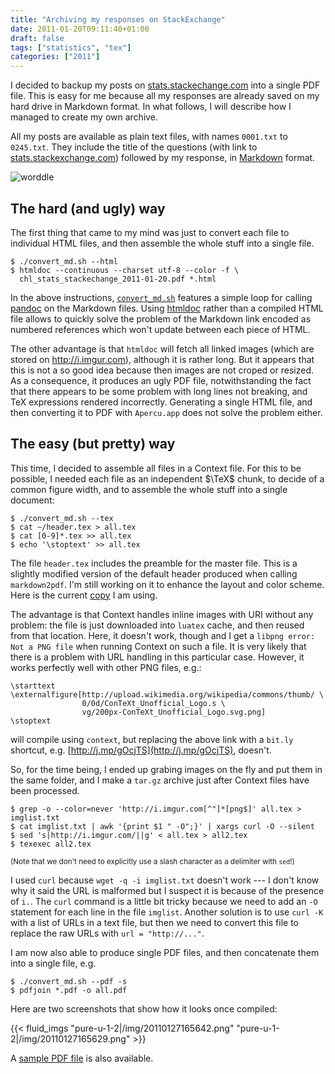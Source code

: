 ```yaml
---
title: "Archiving my responses on StackExchange"
date: 2011-01-20T09:11:40+01:00
draft: false
tags: ["statistics", "tex"]
categories: ["2011"]
---
```


I decided to backup my posts on [stats.stackechange.com](http://stats.stackechange.com) into a single PDF file. This is easy for me because all my responses are already saved on my hard drive in Markdown format. In what follows, I will describe how I managed to create my own archive.

All my posts are available as plain text files, with names `0001.txt` to `0245.txt`. They include the title of the questions (with link to [stats.stackexchange.com](stats.stackexchange.com)) followed by my response, in [Markdown](http://daringfireball.net/projects/markdown/syntax) format.

![worddle](/img/20110121111926.png)

## The hard (and ugly) way

The first thing that came to my mind was just to convert each file to individual HTML files, and then assemble the whole stuff into a single file.

```
$ ./convert_md.sh --html
$ htmldoc --continuous --charset utf-8 --color -f \
  chl_stats_stackechange_2011-01-20.pdf *.html
```

In the above instructions, [`convert_md.sh`](http://www.aliquote.org/pub/convert_md.sh) features a simple loop for calling [pandoc](http://johnmacfarlane.net/pandoc/) on the Markdown files. Using [htmldoc](http://www.htmldoc.org/) rather than a compiled HTML file allows to quickly solve the problem of the Markdown link encoded as numbered references which won't update between each piece of HTML. 

The other advantage is that `htmldoc` will fetch all linked images (which are stored on <http://i.imgur.com>), although it is rather long. But it appears that this is not a so good idea because then images are not croped or resized. As a consequence, it produces an ugly PDF file, notwithstanding the fact that there appears to be some problem with long lines not breaking, and TeX expressions rendered incorrectly. Generating a single HTML file, and then converting it to PDF with `Apercu.app` does not solve the problem either.

## The easy (but pretty) way

This time, I decided to assemble all files in a Context file. For this to be possible, I needed each file as an independent $\TeX$ chunk, to decide of a common figure width, and to assemble the whole stuff into a single document:

```
$ ./convert_md.sh --tex
$ cat ~/header.tex > all.tex
$ cat [0-9]*.tex >> all.tex
$ echo '\stoptext' >> all.tex
```

The file `header.tex` includes the preamble for the master file. This is a slightly modified version of the default header produced when calling `markdown2pdf`. I'm still working on it to enhance the layout and color scheme. Here is the current [copy](http://www.aliquote.org/pub/header.tex) I am using.

The advantage is that Context handles inline images with URI without any problem: the file is just downloaded into `luatex` cache, and then reused from that location. Here, it doesn't work, though and I get a `libpng error: Not a PNG file` when running Context on such a file. It is very likely that there is a problem with URL handling in this particular case. However, it works perfectly well with other PNG files, e.g.:

```
\starttext
\externalfigure[http://upload.wikimedia.org/wikipedia/commons/thumb/ \   
                0/0d/ConTeXt_Unofficial_Logo.s \
                vg/200px-ConTeXt_Unofficial_Logo.svg.png]
\stoptext
```

will compile using `context`, but replacing the above link with a `bit.ly` shortcut, e.g. [http://j.mp/gOcjTS](http://j.mp/gOcjTS), doesn't.

So, for the time being, I ended up grabing images on the fly and put them in the same folder, and I make a `tar.gz` archive just after Context files have been processed.

```
$ grep -o --color=never 'http://i.imgur.com[^"]*[png$]' all.tex > imglist.txt
$ cat imglist.txt | awk '{print $1 " -O";}' | xargs curl -O --silent
$ sed 's|http://i.imgur.com/||g' < all.tex > all2.tex
$ texexec all2.tex
```

<small>(Note that we don't need to explicitly use a slash character as a delimiter with `sed`!)</small>

I used `curl` because `wget -q -i imglist.txt` doesn't work --- I don't know why it said the URL is malformed but I suspect it is because of the presence of `i.`. The `curl` command is a little bit tricky because we need to add an `-O` statement for each line in the file `imglist`. Another solution is to use `curl -K` with a list of URLs in a text file, but then we need to convert this file to replace the raw URLs with `url = "http://..."`.

I am now also able to produce single PDF files, and then concatenate them into a single file, e.g.

```
$ ./convert_md.sh --pdf -s
$ pdfjoin *.pdf -o all.pdf
```

Here are two screenshots that show how it looks once compiled:

{{< fluid_imgs
  "pure-u-1-2|/img/20110127165642.png"
  "pure-u-1-2|/img/20110127165629.png" >}}

A [sample PDF file](http://www.aliquote.org/pub/all2.pdf) is also available. 